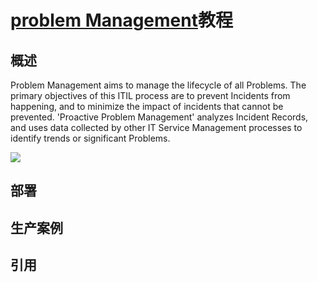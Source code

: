 # [problem Management](https://wiki.en.it-processmaps.com/index.php/Problem_Management)教程

## 概述

Problem Management aims to manage the lifecycle of all Problems. The primary objectives of this ITIL process are to prevent Incidents
from happening, and to minimize the impact of incidents that cannot be prevented. 'Proactive Problem Management' analyzes 
Incident Records, and uses data collected by other IT Service Management processes to identify trends or significant Problems.

![](https://wiki.en.it-processmaps.com/images/d/dd/Problem-management-itil.jpg)

[]()

[]()


## 部署


## 生产案例







## 引用


[]()

[]()

[]()
